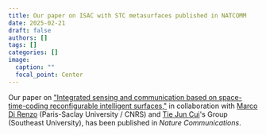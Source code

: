 ```yaml
---
title: Our paper on ISAC with STC metasurfaces published in NATCOMM
date: 2025-02-21
draft: false
authors: []
tags: []
categories: []
image:
  caption: ""
  focal_point: Center
---
```

Our paper on ["Integrated sensing and communication based on space-time-coding reconfigurable intelligent surfaces,"](/publication/ij-185-nc-2025/) in collaboration with [Marco Di Renzo] (Paris-Saclay University / CNRS) and [Tie Jun Cui]'s Group (Southeast University),
has been published in *Nature Communications*.

[Marco Di Renzo]: https://scholar.google.com/citations?user=5dRt0OoAAAAJ&hl=en

[Tie Jun Cui]: https://scholar.google.com/citations?user=-h-1eJsAAAAJ&hl=en
